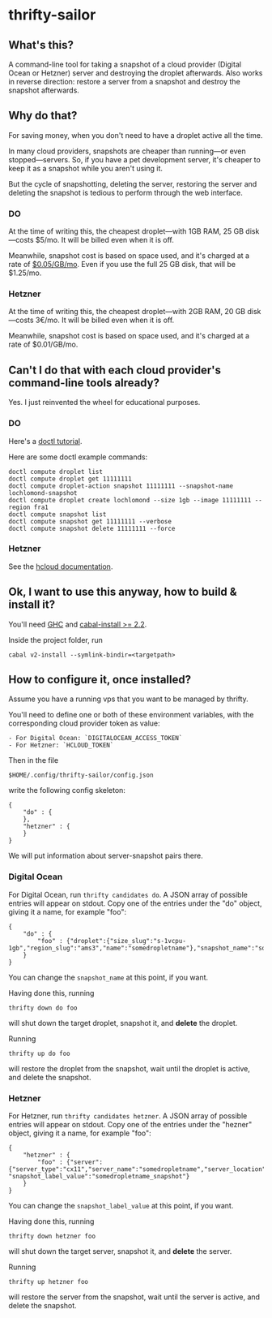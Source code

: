 # thrifty-sailor

## What's this?

A command-line tool for taking a snapshot of a cloud provider (Digital Ocean or
Hetzner) server and destroying the droplet afterwards. Also works in reverse
direction: restore a server from a snapshot and destroy the snapshot
afterwards. 

## Why do that?

For saving money, when you don't need to have a droplet active all the time.

In many cloud providers, snapshots are cheaper than running—or even
stopped—servers. So, if you have a pet development server, it's cheaper to keep
it as a snapshot while you aren't using it.

But the cycle of snapshotting, deleting the server, restoring the server and
deleting the snapshot is tedious to perform through the web interface.

### DO

At the time of writing this, the cheapest droplet—with 1GB RAM, 25 GB
disk—costs $5/mo. It will be billed even when it is off.

Meanwhile, snapshot cost is based on space used, and it's charged at a rate of
[$0.05/GB/mo](https://www.digitalocean.com/community/questions/a-snapshot-will-be-full-charged-when-created-or-will-be-per-hour-like-other-services).
Even if you use the full 25 GB disk, that will be $1.25/mo.

### Hetzner

At the time of writing this, the cheapest droplet—with 2GB RAM, 20 GB disk—costs
3€/mo. It will be billed even when it is off.

Meanwhile, snapshot cost is based on space used, and it's charged at a rate of
$0.01/GB/mo.

## Can't I do that with each cloud provider's command-line tools already?

Yes. I just reinvented the wheel for educational purposes.

### DO

Here's a [doctl tutorial](https://www.digitalocean.com/community/tutorials/how-to-use-doctl-the-official-digitalocean-command-line-client).

Here are some doctl example commands:

    doctl compute droplet list
    doctl compute droplet get 11111111
    doctl compute droplet-action snapshot 11111111 --snapshot-name lochlomond-snapshot
    doctl compute droplet create lochlomond --size 1gb --image 11111111 --region fra1
    doctl compute snapshot list
    doctl compute snapshot get 11111111 --verbose
    doctl compute snapshot delete 11111111 --force

### Hetzner

See the [hcloud documentation](https://github.com/hetznercloud/cli).

## Ok, I want to use this anyway, how to build & install it?

You'll need [GHC](https://www.haskell.org/ghc/download.html) and [cabal-install >= 2.2](https://www.haskell.org/cabal/download.html).

Inside the project folder, run

    cabal v2-install --symlink-bindir=<targetpath>

## How to configure it, once installed?

Assume you have a running vps that you want to be managed by thrifty.

You'll need to define one or both of these environment variables, with the
corresponding cloud provider token as value:

    - For Digital Ocean: `DIGITALOCEAN_ACCESS_TOKEN`
    - For Hetzner: `HCLOUD_TOKEN` 

Then in the file 

    $HOME/.config/thrifty-sailor/config.json 

write the following config skeleton:

```
{
    "do" : {
    },
    "hetzner" : {
    }
}
```

We will put information about server-snapshot pairs there.


### Digital Ocean

For Digital Ocean, run `thrifty candidates do`. A JSON array of possible entries
will appear on stdout. Copy one of the entries under the "do" object, giving it a name,
for example "foo":

```
{
    "do" : {
        "foo" : {"droplet":{"size_slug":"s-1vcpu-1gb","region_slug":"ams3","name":"somedropletname"},"snapshot_name":"somedropletname_snapshot"}
    }
}
```

You can change the `snapshot_name` at this point, if you want.

Having done this, running

    thrifty down do foo

will shut down the target droplet, snapshot it, and **delete** the droplet.

Running

    thrifty up do foo 

will restore the droplet from the snapshot, wait until the droplet is active,
and delete the snapshot.

### Hetzner


For Hetzner, run `thrifty candidates hetzner`. A JSON array of possible entries
will appear on stdout. Copy one of the entries under the "hezner" object, giving it a name,
for example "foo":

```
{
    "hetzner" : {
        "foo" : {"server":{"server_type":"cx11","server_name":"somedropletname","server_location":"nbg1"}, "snapshot_label_value":"somedropletname_snapshot"}
    }
}
```

You can change the `snapshot_label_value` at this point, if you want.

Having done this, running

    thrifty down hetzner foo

will shut down the target server, snapshot it, and **delete** the server.

Running

    thrifty up hetzner foo 

will restore the server from the snapshot, wait until the server is active,
and delete the snapshot.

